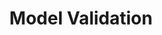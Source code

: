 ---
layout: default
title: Model Validation
type: service
modal-id: 2
icon: modval
alt: 
description:
  - 
    title: Independent model validation of in-house and vendor risk models.
    subitems:
    - title: Assessment of conceptual soundness and fitness for purpose and comparison to market best practices.
    - title: Identification of key model assumptions and limitations.
    - title: Impact and sensitivity analysis.
    - title: Benchmarking and independent replication.
    - title: Impact and sensitivity analysis.
    - title: Proposition of alternatives and mitigation solutions.
    - title: Documentation review.
    - title: Detailed validation reports in LaTeX, PDF, Word, Jupyter Notebooks, etc.
---